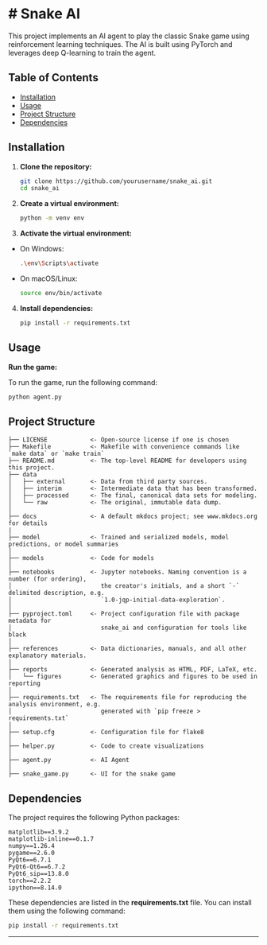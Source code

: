 # # Snake AI

This project implements an AI agent to play the classic Snake game using reinforcement learning techniques. The AI is built using PyTorch and leverages deep Q-learning to train the agent.

## Table of Contents

- [Installation](#installation)
- [Usage](#usage)
- [Project Structure](#project-structure)
- [Dependencies](#dependencies)

## Installation

1. **Clone the repository:**

   ```sh
   git clone https://github.com/yourusername/snake_ai.git
   cd snake_ai
    ```
2. **Create a virtual environment:**

   ```sh
   python -m venv env
    ```

3. **Activate the virtual environment:**
- On Windows:

   ```sh
   .\env\Scripts\activate
   ```
- On macOS/Linux:

   ```sh
   source env/bin/activate
   ```

4. **Install dependencies:**

   ```sh
   pip install -r requirements.txt
   ```

## Usage

**Run the game:**

To run the game, run the following command:

   ```sh
   python agent.py
   ```

## Project Structure

```
├── LICENSE            <- Open-source license if one is chosen
├── Makefile           <- Makefile with convenience commands like `make data` or `make train`
├── README.md          <- The top-level README for developers using this project.
├── data
│   ├── external       <- Data from third party sources.
│   ├── interim        <- Intermediate data that has been transformed.
│   ├── processed      <- The final, canonical data sets for modeling.
│   └── raw            <- The original, immutable data dump.
│
├── docs               <- A default mkdocs project; see www.mkdocs.org for details
|
├── model              <- Trained and serialized models, model predictions, or model summaries
│
├── models             <- Code for models
│
├── notebooks          <- Jupyter notebooks. Naming convention is a number (for ordering),
│                         the creator's initials, and a short `-` delimited description, e.g.
│                         `1.0-jqp-initial-data-exploration`.
│
├── pyproject.toml     <- Project configuration file with package metadata for 
│                         snake_ai and configuration for tools like black
│
├── references         <- Data dictionaries, manuals, and all other explanatory materials.
│
├── reports            <- Generated analysis as HTML, PDF, LaTeX, etc.
│   └── figures        <- Generated graphics and figures to be used in reporting
│
├── requirements.txt   <- The requirements file for reproducing the analysis environment, e.g.
│                         generated with `pip freeze > requirements.txt`
│
├── setup.cfg          <- Configuration file for flake8
│
├── helper.py          <- Code to create visualizations
│
├── agent.py           <- AI Agent
│
├── snake_game.py      <- UI for the snake game
```

## Dependencies

The project requires the following Python packages:

```plaintext
matplotlib==3.9.2
matplotlib-inline==0.1.7
numpy==1.26.4
pygame==2.6.0
PyQt6==6.7.1
PyQt6-Qt6==6.7.2
PyQt6_sip==13.8.0
torch==2.2.2
ipython==8.14.0
```

These dependencies are listed in the **requirements.txt** file. You can install them using the following command:
```sh
pip install -r requirements.txt
```
--------

